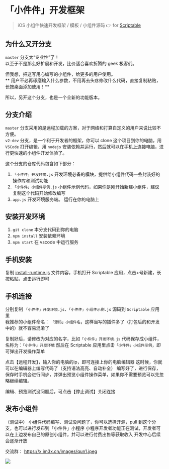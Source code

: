# 「小件件」开发框架

> iOS 小组件快速开发框架 / 模板 / 小组件源码  👉 for [Scriptable]()

## 为什么又开分支
`master` 分支太“专业性”了！    
以至于不是那么好扩展和开发，比价适合喜欢折腾的 geek 极客们。    

但我想，把这写用心编写的小组件，给更多的用户使用。    
** 用户不必再琢磨输入什么参数，不用再去头疼修改什么代码，直接复制粘贴，长按桌面添加使用！**

所以，另开这个分支，也是一个全新的功能版本。

## 分支介绍
`master` 分支采用的是远程加载的方案，对于网络和打算自定义的用户来说比较不方便。    
`v2-dev` 分支，是一个利于开发者的框架，你可以 clone 这个项目到你的电脑，用 `VSCode` 打开编辑，用 `nodejs` 安装依赖并运行，然后就可以在手机上连接电脑，进行更快速的小组件开发体验了。

这个分支的仓库代码包含如下部分：

1. `「小件件」开发环境.js` 开发环境必备的模块，提供给小组件代码一些封装好的操作库和测试功能    
2. `「小件件」小组件示例.js` 小组件示例代码，如果你是刚开始新建小组件，建议复制这个代码开始修改编写    
3. `app.js` 开发环境服务端。 运行在你的电脑上


## 安装开发环境
1. `git clone` 本分支代码到你的电脑    
2. `npm install` 安装依赖环境    
3. `npm start` 在 vscode 中运行服务    

## 手机安装
复制 [install-runtime.js](install-runtime.js) 文件内容，手机打开 Scriptable 应用，点击+号新建，长按粘贴，点击运行即可

## 手机连接
分别复制 `「小件件」开发环境.js`、`「小件件」小组件示例.js` 源码到 `Scriptable` 应用里    
我推荐的小组件命名： `「源码」小组件名`，这样当写的插件多了（打包后的和开发中的）就不容易混淆了    

复制好后，请修改为对应的名字，比如`「小件件」开发环境.js` 代码保存成小组件，名称为：`「小件件」开发环境`
然后在 Scriptable 应用里点击`「小件件」小组件示例`，即可弹出开发操作菜单

点击【远程开发】，输入你的电脑的ip，即可连接上你的电脑编辑器
这时候，你就可以在编辑器上编写代码了（支持语法高亮、自动补全）
编写好了，进行保存，保存时手机会进行同步，并弹出预览小组件操作菜单，如果你不需要预览可以先忽略继续编辑。

编辑、预览测试没问题后，可点击【停止调试】关闭连接

## 发布小组件
（测试中）
小组件代码编写、测试没问题了，你可以选择开源，pull 到这个分支，也可以进行发布到「小件件」小程序
小程序开发者功能正在测试，开发者可以在上边发布自己的原创小组件，并可以进行付费出售等获取收入
开发中心后续会逐渐开放

交流群：
https://x.im3x.cn/images/qun1.jpeg


![](https://x.im3x.cn/images/qr2.png)
